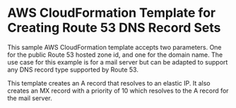 # AWS CloudFormation Template for Creating Route 53 DNS Record Sets 

This sample AWS CloudFormation template accepts two parameters. One for the public Route 53 hosted zone id, and one for the domain name. The use case for this example is for a mail server but can be adapted to support any DNS record type supported by Route 53.

This template creates an A record that resolves to an elastic IP. It also creates an MX record with a priority of 10 which resolves to the A record for the mail server.
